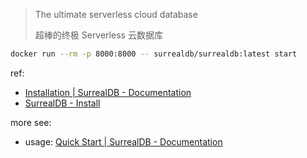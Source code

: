 
> The ultimate serverless cloud database
> 
> 超棒的终极 Serverless 云数据库
> 

~~~ sh
docker run --rm -p 8000:8000 -- surrealdb/surrealdb:latest start
~~~

[repo]: https://github.com/surrealdb/surrealdb.git
[site]: https://surrealdb.com
[docs]: https://surrealdb.com/docs

[docs-qs]: https://surrealdb.com/docs/start
[docs-in]: https://surrealdb.com/docs/start/installation
[site-in]: https://surrealdb.com/install

ref: 

- [Installation | SurrealDB - Documentation][docs-in]
- [SurrealDB - Install][site-in]

more see: 

- usage: [Quick Start | SurrealDB - Documentation][docs-qs]

